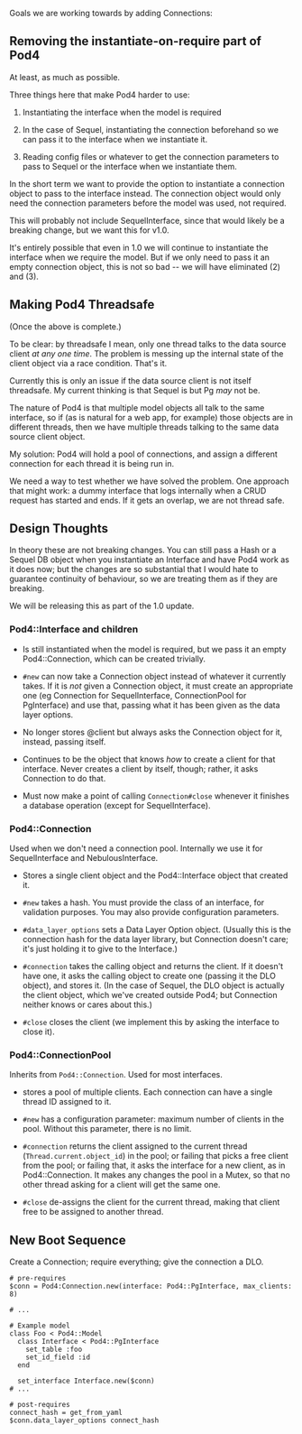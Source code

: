Goals we are working towards by adding Connections:

Removing the instantiate-on-require part of Pod4
------------------------------------------------

At least, as much as possible. 

Three things here that make Pod4 harder to use:

1. Instantiating the interface when the model is required

2. In the case of Sequel, instantiating the connection beforehand so we can pass it to the
  interface when we instantiate it.

3. Reading config files or whatever to get the connection parameters to pass to Sequel or the
   interface when we instantiate them.

In the short term we want to provide the option to instantiate a connection object to pass to the
interface instead. The connection object would only need the connection parameters before the model
was used, not required.  

This will probably not include SequelInterface, since that would likely be a breaking change, but
we want this for v1.0.

It's entirely possible that even in 1.0 we will continue to instantiate the interface when we
require the model. But if we only need to pass it an empty connection object, this is not so bad --
we will have eliminated (2) and (3).


Making Pod4 Threadsafe
----------------------

(Once the above is complete.)

To be clear: by threadsafe I mean, only one thread talks to the data source client _at any one
time_.  The problem is messing up the internal state of the client object via a race condition.
That's it. 

Currently this is only an issue if the data source client is not itself threadsafe.  My current
thinking is that Sequel is but Pg _may_ not be.  

The nature of Pod4 is that multiple model objects all talk to the same interface, so if (as is
natural for a web app, for example) those objects are in different threads, then we have multiple
threads talking to the same data source client object.

My solution: Pod4 will hold a pool of connections, and assign a different connection for each
thread it is being run in.

We need a way to test whether we have solved the problem.  One approach that might work: a dummy
interface that logs internally when a CRUD request has started and ends.  If it gets an overlap, we
are not thread safe.


Design Thoughts
---------------

In theory these are not breaking changes. You can still pass a Hash or a Sequel DB object when you
instantiate an Interface and have Pod4 work as it does now; but the changes are so substantial that
I would hate to guarantee continuity of behaviour, so we are treating them as if they are breaking.

We will be releasing this as part of the 1.0 update.

### Pod4::Interface and children ###

* Is still instantiated when the model is required, but we pass it an empty Pod4::Connection, which
  can be created trivially.

* `#new` can now take a Connection object instead of whatever it currently takes. If it is _not_
  given a Connection object, it must create an appropriate one (eg Connection for SequelInterface,
  ConnectionPool for PgInterface) and use that, passing what it has been given as the data layer
  options.

* No longer stores @client but always asks the Connection object for it, instead, passing itself.

* Continues to be the object that knows _how_ to create a client for that interface. Never 
  creates a client by itself, though; rather, it asks Connection to do that.

* Must now make a point of calling `Connection#close` whenever it finishes a database operation
  (except for SequelInterface).


### Pod4::Connection ###

Used when we don't need a connection pool. Internally we use it for SequelInterface and
NebulousInterface.

* Stores a single client object and the Pod4::Interface object that created it.

* `#new` takes a hash. You must provide the class of an interface, for validation purposes. You may
  also provide configuration parameters. 

* `#data_layer_options` sets a Data Layer Option object. (Usually this is the connection hash for
  the data layer library, but Connection doesn't care; it's just holding it to give to the
  Interface.)

* `#connection` takes the calling object and returns the client. If it doesn't have one, it
  asks the calling object to create one (passing it the DLO object), and stores it. (In the case of
  Sequel, the DLO object is actually the client object, which we've created outside Pod4; but
  Connection neither knows or cares about this.)

* `#close` closes the client (we implement this by asking the interface to close it).

### Pod4::ConnectionPool ###

Inherits from `Pod4::Connection`. Used for most interfaces.

* stores a pool of multiple clients. Each connection can have a single thread ID assigned to it.

* `#new` has a configuration parameter: maximum number of clients in the pool. Without this
  parameter, there is no limit.

* `#connection` returns the client assigned to the current thread (`Thread.current.object_id`) in
  the pool; or failing that picks a free client from the pool; or failing that, it asks the
  interface for a new client, as in Pod4::Connection. It makes any changes the pool in a Mutex, so
  that no other thread asking for a client will get the same one.

* `#close` de-assigns the client for the current thread, making that client free to be assigned to
  another thread.


New Boot Sequence
-----------------

Create a Connection; require everything; give the connection a DLO.

```
# pre-requires
$conn = Pod4:Connection.new(interface: Pod4::PgInterface, max_clients: 8)

# ...

# Example model
class Foo < Pod4::Model
  class Interface < Pod4::PgInterface
    set_table :foo
    set_id_field :id
  end

  set_interface Interface.new($conn)
# ...

# post-requires
connect_hash = get_from_yaml
$conn.data_layer_options connect_hash
```


